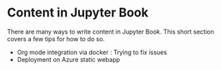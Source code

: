 Content in Jupyter Book
=======================

There are many ways to write content in Jupyter Book. This short section
covers a few tips for how to do so.


- Org mode integration via docker : Trying to fix issues
- Deployment on Azure static webapp


